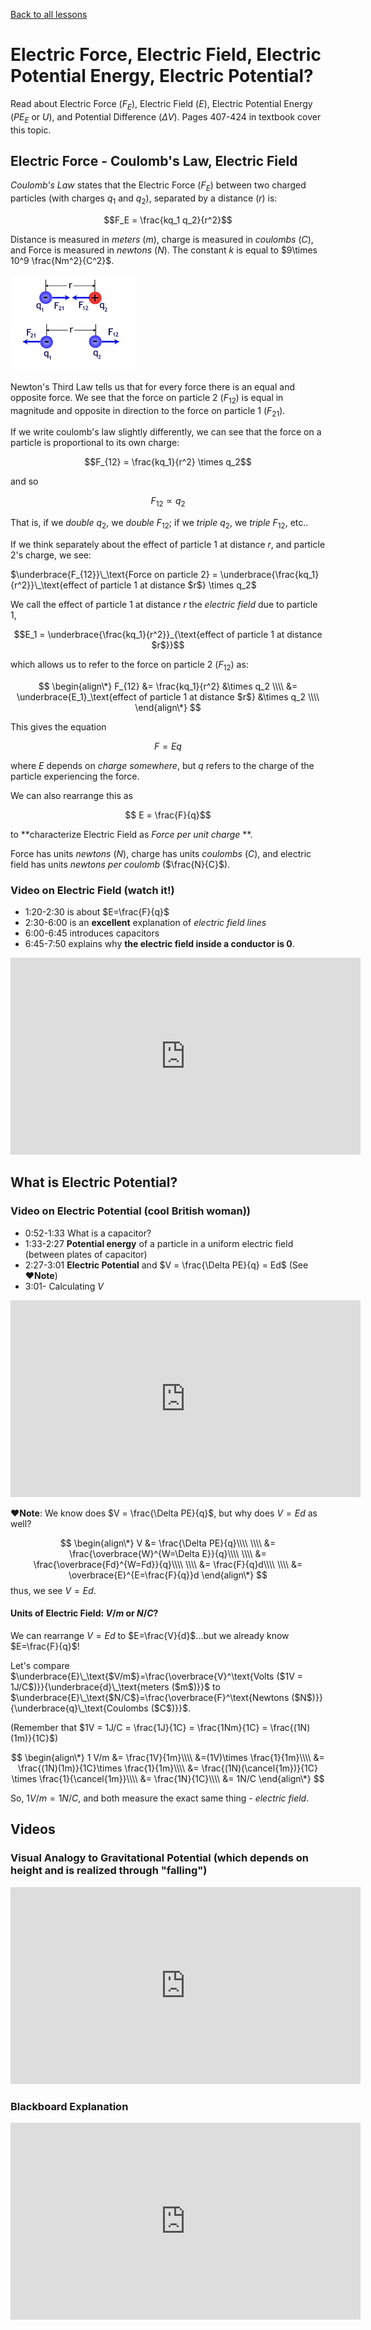 [Back to all lessons](.)

# Electric Force, Electric Field, Electric Potential Energy, Electric Potential?

Read about Electric Force ($F_E$), Electric Field ($E$), Electric Potential Energy ($PE_E$ or $U$), and Potential Difference ($\Delta V$). Pages 407-424 in textbook cover this topic.


## Electric Force - Coulomb's Law, Electric Field

*Coulomb's Law* states that the Electric Force ($F_E$) between two charged particles (with charges $q_1$ and $q_2$), separated by a distance ($r$) is:

$$F_E = \frac{kq_1 q_2}{r^2}$$

Distance is measured in *meters* ($m$), charge is measured in *coulombs* ($C$), and Force is measured in *newtons* ($N$). The constant $k$ is equal to $9\times 10^9 \frac{Nm^2}{C^2}$.

<img src="coulomb1.jpg" width="200" alt="force"/>

Newton's Third Law tells us that for every force there is an equal and opposite force. We see that the force on particle 2 ($F_{12}$) is equal in magnitude and opposite in direction to the force on particle 1 ($F_{21}$).

If we write coulomb's law slightly differently, we can see that the force on a particle is proportional to its own charge:

$$F_{12} = \frac{kq_1}{r^2} \times q_2$$

and so

$$F_{12}\propto q_2$$

That is, if we *double* $q_2$, we *double* $F_{12}$; if we *triple* $q_2$, we *triple* $F_{12}$, etc..

If we think separately about the effect of particle 1 at distance $r$, and particle 2's charge, we see:


$\underbrace{F_{12}}\_\text{Force on particle 2} =  \underbrace{\frac{kq_1}{r^2}}\_\text{effect of particle 1 at distance $r$} \times q_2$

We call the effect of particle 1 at distance $r$ the *electric field* due to particle 1,

$$E_1 = \underbrace{\frac{kq_1}{r^2}}_{\text{effect of particle 1 at distance $r$}}$$

which allows us to refer to the force on particle 2 ($F_{12}$) as:

$$
\begin{align\*}
F_{12} &= \frac{kq_1}{r^2} &\times q_2 \\\\
&= \underbrace{E_1}_\text{effect of particle 1 at distance $r$} &\times q_2 \\\\
\end{align\*}
$$

This gives the equation

$$F = Eq$$

where $E$ depends on *charge somewhere*, but $q$ refers to the charge of the particle experiencing the force.

We can also rearrange this as

$$ E = \frac{F}{q}$$

to **characterize Electric Field as *Force per unit charge* **.

Force has units *newtons* ($N$), charge has units *coulombs* ($C$), and electric field has units *newtons per coulomb* ($\frac{N}{C}$).

### Video on Electric Field (watch it!)

* 1:20-2:30 is about $E=\frac{F}{q}$
* 2:30-6:00 is an **excellent** explanation of *electric field lines*
* 6:00-6:45 introduces capacitors
* 6:45-7:50 explains why **the electric field inside a conductor is $0$**.


<iframe width="560" height="315" src="https://www.youtube.com/embed/mdulzEfQXDE?rel=0&amp;start=80" frameborder="0" allow="autoplay; encrypted-media" allowfullscreen></iframe>

## What is Electric Potential?

### Video on Electric Potential (cool British woman))

* 0:52-1:33 What is a capacitor?
* 1:33-2:27 **Potential energy** of a particle in a uniform electric field (between plates of capacitor)
* 2:27-3:01 **Electric Potential** and $V = \frac{\Delta PE}{q} = Ed$ (See **&hearts;Note**)
* 3:01- Calculating $V$
<iframe width="560" height="315" src="https://www.youtube.com/embed/ZrMltpK6iAw?start=51" frameborder="0" allow="autoplay; encrypted-media" allowfullscreen></iframe>

**&hearts;Note**: We know does $V = \frac{\Delta PE}{q}$, but why does $V = Ed$ as well?

$$
\begin{align\*}
V &= \frac{\Delta PE}{q}\\\\
\\\\
&= \frac{\overbrace{W}^{W=\Delta E}}{q}\\\\
\\\\
&= \frac{\overbrace{Fd}^{W=Fd}}{q}\\\\
\\\\
&= \frac{F}{q}d\\\\
\\\\
&= \overbrace{E}^{E=\frac{F}{q}}d
\end{align\*}
$$
thus, we see $V=Ed$.

#### Units of Electric Field: $V/m$ or $N/C$?

We can rearrange $V=Ed$ to $E=\frac{V}{d}$...but we already know $E=\frac{F}{q}$!

Let's compare $\underbrace{E}\_\text{$V/m$}=\frac{\overbrace{V}^\text{Volts ($1V = 1J/C$)}}{\underbrace{d}\_\text{meters ($m$)}}$ to $\underbrace{E}\_\text{$N/C$}=\frac{\overbrace{F}^\text{Newtons ($N$)}}{\underbrace{q}\_\text{Coulombs ($C$)}}$.

(Remember that $1V = 1J/C = \frac{1J}{1C} = \frac{1Nm}{1C} = \frac{(1N)(1m)}{1C}$)

$$
\begin{align\*}
1 V/m &= \frac{1V}{1m}\\\\
&=(1V)\times \frac{1}{1m}\\\\
&= \frac{(1N)(1m)}{1C}\times \frac{1}{1m}\\\\
&= \frac{(1N)(\cancel{1m})}{1C} \times \frac{1}{\cancel{1m}}\\\\
&= \frac{1N}{1C}\\\\
&= 1N/C
\end{align\*}
$$

So, $1V/m = 1 N/C$, and both measure the exact same thing - *electric field*.

## Videos

### Visual Analogy to Gravitational Potential (which depends on height and is realized through "falling")
<iframe width="560" height="315" src="https://www.youtube.com/embed/-Rb9guSEeVE?rel=0" frameborder="0" allow="autoplay; encrypted-media" allowfullscreen></iframe>

### Blackboard Explanation

<iframe width="560" height="315" src="https://www.youtube.com/embed/wT9AsY79f1k?rel=0" frameborder="0" allow="autoplay; encrypted-media" allowfullscreen></iframe>


<script type="text/x-mathjax-config">
MathJax.Hub.Register.StartupHook("TeX Jax Ready",function () {
  MathJax.Hub.Insert(MathJax.InputJax.TeX.Definitions.macros,{
    cancel: ["Extension","cancel"],
    bcancel: ["Extension","cancel"],
    xcancel: ["Extension","cancel"],
    cancelto: ["Extension","cancel"]
  });
});
</script>
